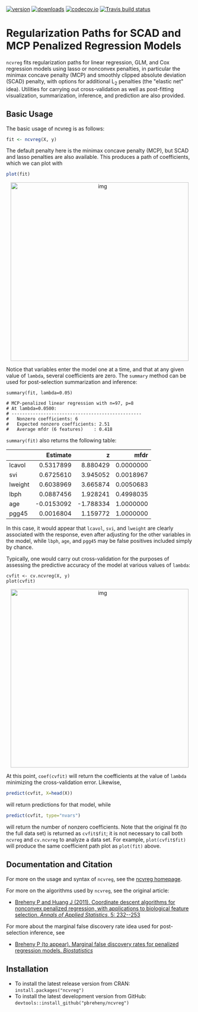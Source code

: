 [![version](http://www.r-pkg.org/badges/version/ncvreg)](https://cran.r-project.org/package=ncvreg)
[![downloads](http://cranlogs.r-pkg.org/badges/ncvreg)](https://cran.r-project.org/package=ncvreg)
[![codecov.io](https://codecov.io/github/pbreheny/ncvreg/coverage.svg?branch=master)](https://codecov.io/github/pbreheny/ncvreg?branch=master)
[![Travis build status](https://travis-ci.org/pbreheny/breheny.svg?branch=master)](https://travis-ci.org/pbreheny/breheny)

# Regularization Paths for SCAD and MCP Penalized Regression Models

`ncvreg` fits regularization paths for linear regression, GLM, and Cox regression models using lasso or nonconvex penalties, in particular the minimax concave penalty (MCP) and smoothly clipped absolute deviation (SCAD) penalty, with options for additional L<sub>2</sub> penalties (the "elastic net" idea).  Utilities for carrying out cross-validation as well as post-fitting visualization, summarization, inference, and prediction are also provided.

## Basic Usage

The basic usage of ncvreg is as follows:

```r
fit <- ncvreg(X, y)
```

The default penalty here is the minimax concave penalty (MCP), but SCAD and lasso penalties are also available.  This produces a path of coefficients, which we can plot with

```r
plot(fit)
```

<p align="center">
<img alt="img" width=480 src="http://pbreheny.github.io/ncvreg/index_files/figure-html/plot-1.png">
</p>

Notice that variables enter the model one at a time, and that at any given value of `lambda`, several coefficients are zero.  The `summary` method can be used for post-selection summarization and inference:

```{r summary}
summary(fit, lambda=0.05)

# MCP-penalized linear regression with n=97, p=8
# At lambda=0.0500:
# -------------------------------------------------
#   Nonzero coefficients: 6
#   Expected nonzero coefficients: 2.51
#   Average mfdr (6 features)    : 0.418
```

`summary(fit)` also returns the following table:

|        |   Estimate|         z|      mfdr|
|:-------|----------:|---------:|---------:|
|lcavol  |  0.5317899|  8.880429| 0.0000000|
|svi     |  0.6725610|  3.945052| 0.0018967|
|lweight |  0.6038969|  3.665874| 0.0050683|
|lbph    |  0.0887456|  1.928241| 0.4998035|
|age     | -0.0153092| -1.788334| 1.0000000|
|pgg45   |  0.0016804|  1.159772| 1.0000000|

In this case, it would appear that `lcavol`, `svi`, and `lweight` are clearly associated with the response, even after adjusting for the other variables in the model, while `lbph`, `age`, and `pgg45` may be false positives included simply by chance.

Typically, one would carry out cross-validation for the purposes of assessing the predictive accuracy of the model at various values of `lambda`:

```{r cvplot, h=4, w=6, cache=TRUE}
cvfit <- cv.ncvreg(X, y)
plot(cvfit)
```

<p align="center">
<img alt="img" width=480 src="http://pbreheny.github.io/ncvreg/index_files/figure-html/cvplot-1.png">
</p>

At this point, `coef(cvfit)` will return the coefficients at the value of `lambda` minimizing the cross-validation error.  Likewise,

```r
predict(cvfit, X=head(X))
```

will return predictions for that model, while

```r
predict(cvfit, type="nvars")
```

will return the number of nonzero coefficients.  Note that the original fit (to the full data set) is returned as `cvfit$fit`; it is not necessary to call both `ncvreg` and `cv.ncvreg` to analyze a data set.  For example, `plot(cvfit$fit)` will produce the same coefficient path plot as `plot(fit)` above.

## Documentation and Citation

For more on the usage and syntax of `ncvreg`, see the [ncvreg homepage](http://pbreheny.github.io/ncvreg).

For more on the algorithms used by `ncvreg`, see the original article:

* [Breheny P and Huang J (2011).  Coordinate descent algorithms for nonconvex penalized regression, with applications to biological feature selection.  *Annals of Applied Statistics*, 5: 232--253](http://myweb.uiowa.edu/pbreheny/pdf/Breheny2011.pdf)

For more about the marginal false discovery rate idea used for post-selection inference, see

* [Breheny P (to appear).  Marginal false discovery rates for penalized regression models.  *Biostatistics*](https://arxiv.org/pdf/1607.05636)

## Installation

* To install the latest release version from CRAN: `install.packages("ncvreg")`
* To install the latest development version from GitHub: `devtools::install_github("pbreheny/ncvreg")`
